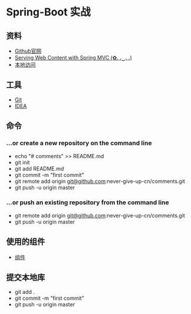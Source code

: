 # Spring-Boot 实战
## 资料
- [Github官网](https://www.github.com)
- [Serving Web Content with Spring MVC  (✿◡‿◡)](https://spring.io/guides/gs/serving-web-content/)
- [本地访问]( http://192.168.1.103/)
## 工具
- [Git](https://git-scm.com/)
- [IDEA](https://www.jetbrains.com/idea/)
## 命令  
### …or create a new repository on the command line
- echo "# comments" >> README.md
- git init
- git add README.md
- git commit -m "first commit"
- git remote add origin git@github.com:never-give-up-cn/comments.git
- git push -u origin master

### …or push an existing repository from the command line
- git remote add origin git@github.com:never-give-up-cn/comments.git
- git push -u origin master

## 使用的组件
- [组件](https://v3.bootcss.com/components/) 
## 提交本地库
- git add .
- git commit -m "first commit"
- git push -u origin master


